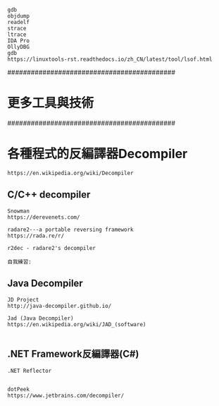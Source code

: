 #
```
gdb
objdump
readelf
strace
ltrace
IDA Pro
OllyDBG
gdb
https://linuxtools-rst.readthedocs.io/zh_CN/latest/tool/lsof.html
```

###########################################
# 更多工具與技術
###########################################
# 各種程式的反編譯器Decompiler
```
https://en.wikipedia.org/wiki/Decompiler

```
## C/C++ decompiler
```
Snowman
https://derevenets.com/

```
```
radare2---a portable reversing framework
https://rada.re/r/

r2dec - radare2's decompiler

自我練習:
```
## Java Decompiler
```
JD Project
http://java-decompiler.github.io/

Jad (Java Decompiler) 
https://en.wikipedia.org/wiki/JAD_(software)
```

```

```
##  .NET Framework反編譯器(C#)
```
.NET Reflector 


dotPeek
https://www.jetbrains.com/decompiler/
```
